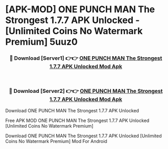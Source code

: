 # [APK-MOD] ONE PUNCH MAN  The Strongest 1.7.7 APK Unlocked - [Unlimited Coins No Watermark Premium] 5uuz0



<div align="center">
<h3>🔴 Download [Server1] 👉👉 <a href="https://momento.my/?title=ONE_PUNCH_MAN__The_Strongest_1.7.7_APK_Unlocked">ONE PUNCH MAN  The Strongest 1.7.7 APK Unlocked Mod Apk</a></h3><br>

<h3>🔴 Download [Server2] 👉👉 <a href="https://momento.my/?title=ONE_PUNCH_MAN__The_Strongest_1.7.7_APK_Unlocked">ONE PUNCH MAN  The Strongest 1.7.7 APK Unlocked Mod Apk</a></h3>
</div>



Download ONE PUNCH MAN  The Strongest 1.7.7 APK Unlocked 

Free APK MOD ONE PUNCH MAN  The Strongest 1.7.7 APK Unlocked [Unlimited Coins No Watermark Premium]

Download ONE PUNCH MAN  The Strongest 1.7.7 APK Unlocked [Unlimited Coins No Watermark Premium] Mod For Android

